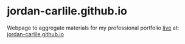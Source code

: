 # jordan-carlile.github.io
Webpage to aggregate materials for my professional portfolio [live](http://jordan-carlile.github.io) at: [jordan-carlile.github.io](http://jordan-carlile.github.io)
